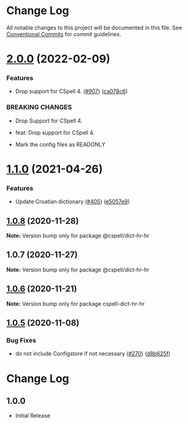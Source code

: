 # Change Log

All notable changes to this project will be documented in this file.
See [Conventional Commits](https://conventionalcommits.org) for commit guidelines.

# [2.0.0](https://github.com/streetsidesoftware/cspell-dicts/compare/@cspell/dict-hr-hr@1.1.0...@cspell/dict-hr-hr@2.0.0) (2022-02-09)


### Features

* Drop support for CSpell 4. ([#907](https://github.com/streetsidesoftware/cspell-dicts/issues/907)) ([ca078c6](https://github.com/streetsidesoftware/cspell-dicts/commit/ca078c6a2e188cc3cf6276db1ba7e007f0f06f27))


### BREAKING CHANGES

* Drop Support for CSpell 4.

* feat: Drop support for CSpell 4.
* Mark the config files as READONLY





# [1.1.0](https://github.com/streetsidesoftware/cspell-dicts/compare/@cspell/dict-hr-hr@1.0.8...@cspell/dict-hr-hr@1.1.0) (2021-04-26)


### Features

* Update Croatian dictionary ([#405](https://github.com/streetsidesoftware/cspell-dicts/issues/405)) ([e5057e9](https://github.com/streetsidesoftware/cspell-dicts/commit/e5057e9eb6be924c15150eb4c07b107184a08e34))





## [1.0.8](https://github.com/streetsidesoftware/cspell-dicts/compare/@cspell/dict-hr-hr@1.0.7...@cspell/dict-hr-hr@1.0.8) (2020-11-28)

**Note:** Version bump only for package @cspell/dict-hr-hr





## 1.0.7 (2020-11-27)

**Note:** Version bump only for package @cspell/dict-hr-hr





## [1.0.6](https://github.com/streetsidesoftware/cspell-dicts/compare/cspell-dict-hr-hr@1.0.5...cspell-dict-hr-hr@1.0.6) (2020-11-21)

**Note:** Version bump only for package cspell-dict-hr-hr

## [1.0.5](https://github.com/streetsidesoftware/cspell-dicts/compare/cspell-dict-hr-hr@1.0.4...cspell-dict-hr-hr@1.0.5) (2020-11-08)

### Bug Fixes

- do not include Configstore if not necessary ([#270](https://github.com/streetsidesoftware/cspell-dicts/issues/270)) ([d8b625f](https://github.com/streetsidesoftware/cspell-dicts/commit/d8b625f2f42d5cc6c4a9390216ac1e5037886e44))

# Change Log
## 1.0.0

- Initial Release
